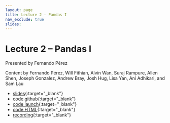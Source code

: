 ```yaml
---
layout: page
title: Lecture 2 – Pandas I
nav_exclude: true
slides: 
---
```


# Lecture 2 – Pandas I

Presented by Fernando Pérez

Content by Fernando Pérez, Will Fithian, Alvin Wan, Suraj Rampure, Allen Shen, Joseph Gonzalez, Andrew Bray, Josh Hug, Lisa Yan, Ani Adhikari, and Sam Lau


- [slides](https://docs.google.com/presentation/d/1g-2mjkBFGvW3KA3iWbWrTItGYf4fGBQWlTjXq9K2f68/edit#slide=id.g1108387d8c1_17_0){:target="_blank"}
- [code github](https://github.com/DS-100/fa22/tree/main/lec/lec02){:target="_blank"} 
- [code launch](https://data100.datahub.berkeley.edu/hub/user-redirect/git-pull?repo=https%3A%2F%2Fgithub.com%2FDS-100%2Ffa22&branch=main&urlpath=lab%2Ftree%2Ffa22%2Flec%2Flec02%2F02-pandas-basics.ipynb){:target="_blank"}
- [code HTML](../../resources/assets/lectures/lec02/02-pandas-basics.html){:target="_blank"}
- [recording](https://bcourses.berkeley.edu/courses/1518286/external_tools/78985){:target="_blank"}
